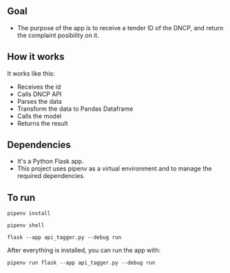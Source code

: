 ## Goal
- The purpose of the app is to receive a tender ID of the DNCP, and return the complaint posibility on it.

## How it works
It works like this:

- Receives the id
- Calls DNCP API
- Parses the data
- Transform the data to Pandas Dataframe
- Calls the model
- Returns the result

## Dependencies
- It's a Python Flask app.
- This project uses pipenv as a virtual environment and to manage the required dependencies.


## To run 

```pipenv install```

```pipenv shell```

```flask --app api_tagger.py --debug run```

After everything is installed, you can run the app with:

```pipenv run flask --app api_tagger.py --debug run```